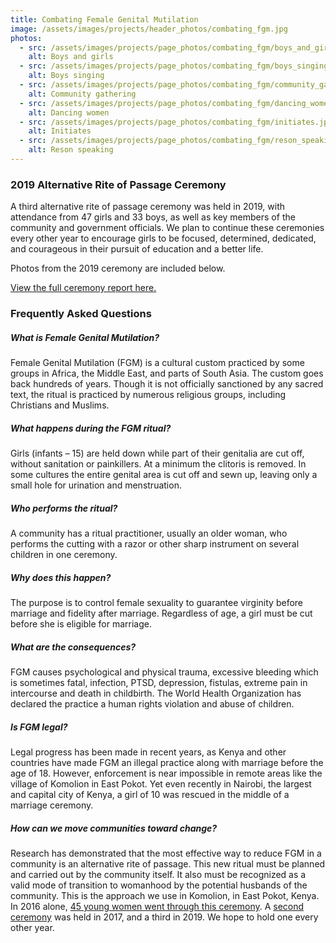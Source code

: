 ```yaml
---
title: Combating Female Genital Mutilation
image: /assets/images/projects/header_photos/combating_fgm.jpg
photos:
  - src: /assets/images/projects/page_photos/combating_fgm/boys_and_girls.jpg
    alt: Boys and girls
  - src: /assets/images/projects/page_photos/combating_fgm/boys_singing.jpg
    alt: Boys singing
  - src: /assets/images/projects/page_photos/combating_fgm/community_gathering.jpg
    alt: Community gathering
  - src: /assets/images/projects/page_photos/combating_fgm/dancing_women.jpg
    alt: Dancing women
  - src: /assets/images/projects/page_photos/combating_fgm/initiates.jpg
    alt: Initiates
  - src: /assets/images/projects/page_photos/combating_fgm/reson_speaking.jpg
    alt: Reson speaking
---
```

### 2019 Alternative Rite of Passage Ceremony
A third alternative rite of passage ceremony was held in 2019, with attendance from 47 girls and 33 boys, as well as key
members of the community and government officials. We plan to continue these ceremonies every other year to encourage
girls to be focused, determined, dedicated, and courageous in their pursuit of education and a better life.

Photos from the 2019 ceremony are included below.

[View the full ceremony report here.](/assets/pdf/2019report.pdf)

### Frequently Asked Questions

##### What is Female Genital Mutilation?
Female Genital Mutilation (FGM) is a cultural custom practiced by some groups in Africa, the Middle East, and parts of
South Asia. The custom goes back hundreds of years. Though it is not officially sanctioned by any sacred text, the
ritual is practiced by numerous religious groups, including Christians and Muslims.

##### What happens during the FGM ritual?
Girls (infants – 15) are held down while part of their genitalia are cut off, without sanitation or painkillers. At a
minimum the clitoris is removed. In some cultures the entire genital area is cut off and sewn up, leaving only a small
hole for urination and menstruation.

##### Who performs the ritual?
A community has a ritual practitioner, usually an older woman, who performs the cutting with a razor or other sharp
instrument on several children in one ceremony.

##### Why does this happen?
The purpose is to control female sexuality to guarantee virginity before marriage and fidelity after marriage.
Regardless of age, a girl must be cut before she is eligible for marriage.

##### What are the consequences?
FGM causes psychological and physical trauma, excessive bleeding which is sometimes fatal, infection, PTSD, depression,
fistulas, extreme pain in intercourse and death in childbirth. The World Health Organization has declared the practice a
human rights violation and abuse of children.

##### Is FGM legal?
Legal progress has been made in recent years, as Kenya and other countries have made FGM an illegal practice along with
marriage before the age of 18. However, enforcement is near impossible in remote areas like the village of Komolion in
East Pokot. Yet even recently in Nairobi, the largest and capital city of Kenya, a girl of 10 was rescued in the middle
of a marriage ceremony.

##### How can we move communities toward change?
Research has demonstrated that the most effective way to reduce FGM in a community is an alternative rite of passage.
This new ritual must be planned and carried out by the community itself. It also must be recognized as a valid mode of
transition to womanhood by the potential husbands of the community. This is the approach we use in Komolion, in East
Pokot, Kenya. In 2016 alone, [45 young women went through this ceremony](https://www.youtube.com/watch?v=yGBTKKyyYiI). A
[second ceremony](https://www.youtube.com/watch?v=Sne4eb4xemU) was held in 2017, and a third in 2019. We hope to hold
one every other year.
